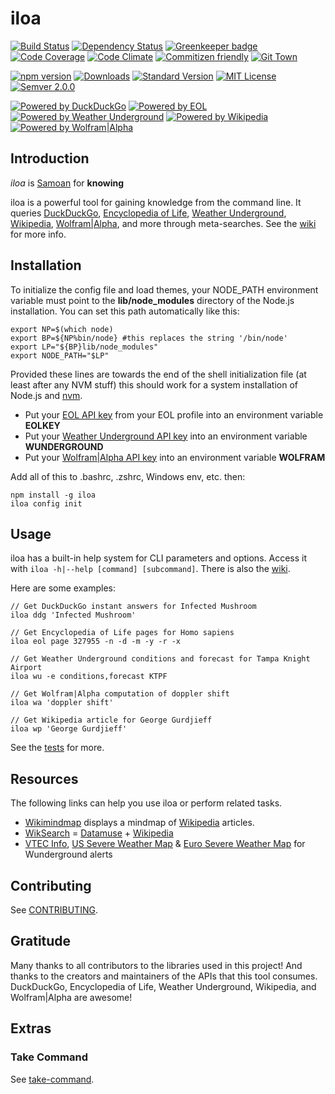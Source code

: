 # iloa

[![Build Status](https://travis-ci.org/drawnepicenter/iloa.svg?branch=master)](https://travis-ci.org/drawnepicenter/iloa) [![Dependency Status](https://gemnasium.com/badges/github.com/drawnepicenter/iloa.svg)](https://gemnasium.com/github.com/drawnepicenter/iloa) [![Greenkeeper badge](https://badges.greenkeeper.io/drawnepicenter/iloa.svg)](https://greenkeeper.io/) [![Code Coverage](https://codeclimate.com/github/drawnepicenter/iloa/badges/coverage.svg)](https://codeclimate.com/github/drawnepicenter/iloa/coverage) [![Code Climate](https://codeclimate.com/github/drawnepicenter/iloa/badges/gpa.svg)](https://codeclimate.com/github/drawnepicenter/iloa) [![Commitizen friendly](https://img.shields.io/badge/commitizen-friendly-brightgreen.svg)](http://commitizen.github.io/cz-cli/) [![Git Town](https://img.shields.io/badge/workflow-git%20town-brightgreen.svg)](http://www.git-town.com/)

[![npm version](https://badge.fury.io/js/iloa.svg)](https://badge.fury.io/js/iloa) [![Downloads](https://img.shields.io/npm/dt/iloa.svg)](https://www.npmjs.com/package/iloa) [![Standard Version](https://img.shields.io/badge/release-standard%20version-brightgreen.svg)](https://github.com/conventional-changelog/standard-version) [![MIT License](https://img.shields.io/badge/license-MIT-blue.svg)](https://opensource.org/licenses/mit-license.php) [![Semver 2.0.0](https://img.shields.io/badge/semver-2.0.0-ff69b4.svg)](http://semver.org/spec/v2.0.0.html)

[![Powered by DuckDuckGo](https://img.shields.io/badge/powered%20by-duckduckgo-brightgreen.svg)](https://duckduckgo.com/) [![Powered by EOL](https://img.shields.io/badge/powered%20by-eol-green.svg)](http://eol.org) [![Powered by Weather Underground](https://img.shields.io/badge/powered%20by-wunderground-yellow.svg)](http://www.wunderground.com) [![Powered by Wikipedia](https://img.shields.io/badge/powered%20by-wikipedia-orange.svg)](http://www.wikipedia.org) [![Powered by Wolfram|Alpha](https://img.shields.io/badge/powered%20by-wolfram%20alpha-red.svg)](http://www.wolframalpha.com)

## Introduction

*iloa* is [Samoan](https://en.wikipedia.org/wiki/Samoan_language) for **knowing**

iloa is a powerful tool for gaining knowledge from the command line. It queries [DuckDuckGo](https://duckduckgo.com/api), [Encyclopedia of Life](http://eol.org/), [Weather Underground](https://www.wunderground.com/), [Wikipedia](https://www.wikipedia.org), [Wolfram|Alpha](https://www.wolframalpha.com/about.html), and more through meta-searches. See the [wiki](https://github.com/drawnepicenter/iloa/wiki) for more info.

## Installation

To initialize the config file and load themes, your NODE_PATH environment variable must point to the **lib/node_modules** directory of the Node.js installation. You can set this path automatically like this:

    export NP=$(which node)
    export BP=${NP%bin/node} #this replaces the string '/bin/node'
    export LP="${BP}lib/node_modules"
    export NODE_PATH="$LP"
    
Provided these lines are towards the end of the shell initialization file (at least after any NVM stuff) this should work for a system installation of Node.js and [nvm](https://github.com/creationix/nvm).

- Put your [EOL API key](http://eol.org/users/register) from your EOL profile into an environment variable **EOLKEY**
- Put your [Weather Underground API key](https://www.wunderground.com/member/registration) into an environment variable **WUNDERGROUND**
- Put your [Wolfram|Alpha API key](http://developer.wolframalpha.com/portal/apisignup.html) into an environment variable **WOLFRAM**

Add all of this to .bashrc, .zshrc, Windows env, etc. then:

    npm install -g iloa
    iloa config init

## Usage

iloa has a built-in help system for CLI parameters and options. Access it with `iloa -h|--help [command] [subcommand]`. There is also the [wiki](https://github.com/drawnepicenter/iloa/wiki).

Here are some examples:
    
    // Get DuckDuckGo instant answers for Infected Mushroom
    iloa ddg 'Infected Mushroom'
    
    // Get Encyclopedia of Life pages for Homo sapiens
    iloa eol page 327955 -n -d -m -y -r -x
    
    // Get Weather Underground conditions and forecast for Tampa Knight Airport
    iloa wu -e conditions,forecast KTPF
    
    // Get Wolfram|Alpha computation of doppler shift
    iloa wa 'doppler shift'
    
    // Get Wikipedia article for George Gurdjieff
    iloa wp 'George Gurdjieff'

See the [tests](https://github.com/drawnepicenter/iloa/blob/master/test/test.es6) for more.

## Resources

The following links can help you use iloa or perform related tasks.

- [Wikimindmap](https://github.com/nyfelix/wikimindmap) displays a mindmap of [Wikipedia](https://www.wikipedia.org) articles.
- [WikSearch](http://www.wiksearch.com) = [Datamuse](http://www.datamuse.com/api/) + [Wikipedia](https://www.wikipedia.org)
- [VTEC Info](http://www.nws.noaa.gov/os/vtec/pdfs/VTEC_explanation6.pdf), [US Severe Weather Map](http://www.wunderground.com/severe.asp) & [Euro Severe Weather Map](http://www.wunderground.com/severe/europe.html) for Wunderground alerts

## Contributing

See [CONTRIBUTING](https://github.com/drawnepicenter/iloa/blob/master/CONTRIBUTING.md).

## Gratitude

Many thanks to all contributors to the libraries used in this project! And thanks to the creators and maintainers of the APIs that this tool consumes. DuckDuckGo, Encyclopedia of Life, Weather Underground, Wikipedia, and Wolfram|Alpha are awesome!

## Extras

### Take Command

See [take-command](https://github.com/drawnepicenter/take-command).
